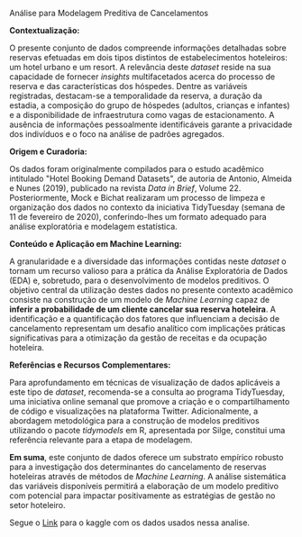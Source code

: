 Análise para Modelagem Preditiva de Cancelamentos

**Contextualização:**

O presente conjunto de dados compreende informações detalhadas sobre reservas efetuadas em dois tipos distintos de estabelecimentos hoteleiros: um hotel urbano e um resort. A relevância deste *dataset* reside na sua capacidade de fornecer *insights* multifacetados acerca do processo de reserva e das características dos hóspedes. Dentre as variáveis registradas, destacam-se a temporalidade da reserva, a duração da estadia, a composição do grupo de hóspedes (adultos, crianças e infantes) e a disponibilidade de infraestrutura como vagas de estacionamento. A ausência de informações pessoalmente identificáveis garante a privacidade dos indivíduos e o foco na análise de padrões agregados.

**Origem e Curadoria:**

Os dados foram originalmente compilados para o estudo acadêmico intitulado "Hotel Booking Demand Datasets", de autoria de Antonio, Almeida e Nunes (2019), publicado na revista *Data in Brief*, Volume 22. Posteriormente, Mock e Bichat realizaram um processo de limpeza e organização dos dados no contexto da iniciativa TidyTuesday (semana de 11 de fevereiro de 2020), conferindo-lhes um formato adequado para análise exploratória e modelagem estatística.

**Conteúdo e Aplicação em Machine Learning:**

A granularidade e a diversidade das informações contidas neste *dataset* o tornam um recurso valioso para a prática da Análise Exploratória de Dados (EDA) e, sobretudo, para o desenvolvimento de modelos preditivos. O objetivo central da utilização destes dados no presente contexto acadêmico consiste na construção de um modelo de *Machine Learning* capaz de **inferir a probabilidade de um cliente cancelar sua reserva hoteleira**. A identificação e a quantificação dos fatores que influenciam a decisão de cancelamento representam um desafio analítico com implicações práticas significativas para a otimização da gestão de receitas e da ocupação hoteleira.

**Referências e Recursos Complementares:**

Para aprofundamento em técnicas de visualização de dados aplicáveis a este tipo de *dataset*, recomenda-se a consulta ao programa TidyTuesday, uma iniciativa online semanal que promove a criação e o compartilhamento de código e visualizações na plataforma Twitter. Adicionalmente, a abordagem metodológica para a construção de modelos preditivos utilizando o pacote *tidymodels* em R, apresentada por Silge, constitui uma referência relevante para a etapa de modelagem.

**Em suma**, este conjunto de dados oferece um substrato empírico robusto para a investigação dos determinantes do cancelamento de reservas hoteleiras através de métodos de *Machine Learning*. A análise sistemática das variáveis disponíveis permitirá a elaboração de um modelo preditivo com potencial para impactar positivamente as estratégias de gestão no setor hoteleiro.

Segue o [Link](https://www.kaggle.com/datasets/qucwang/hotel-bookings-analysis-dataset) para o kaggle com os dados usados nessa analise.

